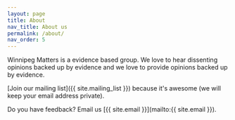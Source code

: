 ```yaml
---
layout: page
title: About
nav_title: About us
permalink: /about/
nav_order: 5
---
```


Winnipeg Matters is a evidence based group. We love to hear dissenting opinions backed up by evidence and we love to provide opinions backed up by evidence.

[Join our mailing list]({{ site.mailing_list }}) because it's awesome (we will keep your email address private).

Do you have feedback? Email us [{{ site.email }}](mailto:{{ site.email }}).
